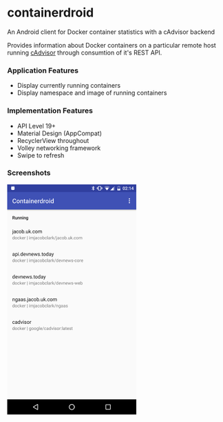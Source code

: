 # containerdroid
An Android client for Docker container statistics with a cAdvisor backend

Provides information about Docker containers on a particular remote host running [cAdvisor](https://github.com/google/cadvisor) through consumtion of it's REST API.

### Application Features

- Display currently running containers
- Display namespace and image of running containers

### Implementation Features

- API Level 19+
- Material Design (AppCompat)
- RecyclerView throughout
- Volley networking framework
- Swipe to refresh

### Screenshots

<img src="https://raw.githubusercontent.com/imjacobclark/containerdroid/master/screenshots/02-01-16-container-list.png" width="300">
